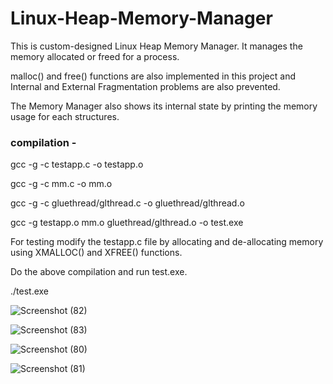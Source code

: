 # Linux-Heap-Memory-Manager

This is custom-designed Linux Heap Memory Manager. It manages the memory allocated or freed for a process.

malloc() and free() functions are also implemented in this project and Internal and External Fragmentation problems are also prevented.

The Memory Manager also shows its internal state by printing the memory usage for each structures.


### compilation - 

 gcc -g -c testapp.c -o testapp.o
 
 gcc -g -c mm.c -o mm.o 
 
 gcc -g -c gluethread/glthread.c -o gluethread/glthread.o
 
 gcc -g testapp.o mm.o gluethread/glthread.o -o test.exe
 
 
 For testing modify the testapp.c file by allocating and de-allocating memory using XMALLOC() and XFREE() functions.
 
 Do the above compilation and run test.exe.
 
./test.exe

![Screenshot (82)](https://user-images.githubusercontent.com/47227715/128883011-56a6152f-f0c4-4dfb-bb8d-3ed88484b973.png)

![Screenshot (83)](https://user-images.githubusercontent.com/47227715/128883106-837cddb2-5a02-4aa1-9466-b9f02b5e99e5.png)

![Screenshot (80)](https://user-images.githubusercontent.com/47227715/128883136-5cbe2228-2aea-414f-aef6-97d2b6ad7adb.png)

![Screenshot (81)](https://user-images.githubusercontent.com/47227715/128883169-5e9f4d4c-3184-4efb-9e0a-29763f771496.png)
